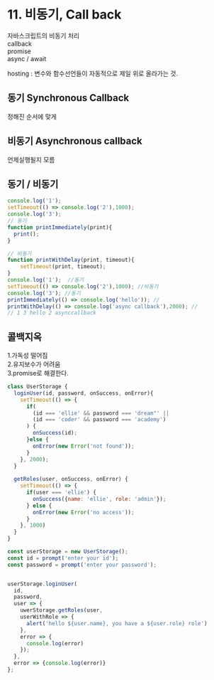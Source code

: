 # 11. 비동기, Call back

자바스크립트의 비동기 처리  
callback  
promise   
async / await

hosting : 변수와 함수선언들이 자동적으로 제일 위로 올라가는 것.



## 동기 Synchronous Callback

정해진 순서에 맞게 

## 비동기 Asynchronous callback

언제실행될지 모름

## 동기 / 비동기

```javascript
console.log('1');
setTimeout(() => console.log('2'),1000);
console.log('3');
// 동기
function printImmediately(print){
  print();
}

// 비동기
function printWithDelay(print, timeout){
    setTimeout(print, timeout);
}
console.log('1');  //동기
setTimeout(() => console.log('2'),1000); //비동기
console.log('3'); //동기
printImmediately(() => console.log('hello')); //
printWithDelay(() => console.log('async callback'),2000); //
// 1 3 hello 2 asynccallback
```



## 콜백지옥

1.가독성 떨어짐  
2.유지보수가 어려움   
3.promise로 해결한다.



```javascript
class UserStorage {
  loginUser(id, password, onSuccess, onError){
    setTimeout(() => {
      if(
        (id === 'ellie' && password === 'dream"' ||
        (id === 'coder' && password === 'academy')
      ) {
        onSuccess(id);
      }else {
        onError(new Error('not found'));
      }
    }, 2000);
  }
  
  getRoles(user, onSuccess, onError) {
    setTimeout(() => {
      if(user === 'ellie') {
        onSuccess({name: 'ellie', role: 'admin'});
      } else {
        onError(new Error('no access'));
      }
    }, 1000)
  }
}

const userStorage = new UserStorage();
const id = prompt('enter your id');
const password = prompt('enter your password');


userStorage.loginUser(
  id,
  password,
  user => {
    uwerStorage.getRoles(user,
    userWithRole => {
      alert('hello ${user.name}, you have a ${user.role} role')
    },
    error => {
      console.log(error)
    });
  },
  error => {console.log(error)}
};
```



